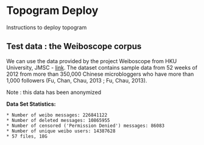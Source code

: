 # Topogram Deploy

Instructions to deploy topogram

## Test data : the Weiboscope  corpus 
We can use the data provided by the project Weiboscope from HKU University, JMSC - [link](http://147.8.142.179/datazip/). The dataset contains sample data from 52 weeks of 2012 from more than 350,000 Chinese microbloggers who have more than 1,000 followers (Fu, Chan, Chau, 2013 ; Fu, Chau, 2013).

Note : this data has been anonymized

**Data Set Statistics:**

    * Number of weibo messages: 226841122
    * Number of deleted messages: 10865955
    * Number of censored ('Permission Denied') messages: 86083
    * Number of unique weibo users: 14387628
    * 57 files, 18G